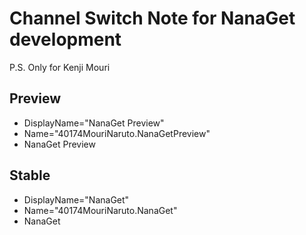 ﻿# Channel Switch Note for NanaGet development

P.S. Only for Kenji Mouri

## Preview

- DisplayName="NanaGet Preview"
- Name="40174MouriNaruto.NanaGetPreview"
- <DisplayName>NanaGet Preview</DisplayName>

## Stable

- DisplayName="NanaGet"
- Name="40174MouriNaruto.NanaGet"
- <DisplayName>NanaGet</DisplayName>
